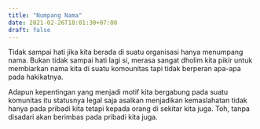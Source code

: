```yaml
---
title: "Numpang Nama"
date: 2021-02-26T18:01:30+07:00
draft: false
---
```


Tidak sampai hati jika kita berada di suatu organisasi hanya menumpang nama. Bukan tidak sampai hati lagi si, merasa sangat dholim kita pikir untuk membiarkan nama kita di suatu komounitas tapi tidak berperan apa-apa pada hakikatnya.

Adapun kepentingan yang menjadi motif kita bergabung pada suatu komunitas itu statusnya legal saja asalkan menjadikan kemaslahatan tidak hanya pada pribadi kita tetapi kepada orang di sekitar kita juga. Toh, tanpa disadari akan berimbas pada pribadi kita juga.
